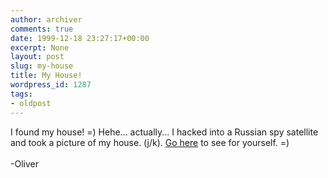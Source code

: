 ```yaml
---
author: archiver
comments: true
date: 1999-12-18 23:27:17+00:00
excerpt: None
layout: post
slug: my-house
title: My House!
wordpress_id: 1287
tags:
- oldpost
---
```


I found my house! =) Hehe... actually... I hacked into a Russian spy satellite and took a picture of my house. (j/k). <a href="http://www.oliverweb.com/stuff/house.shtml">Go here</a> to see for yourself. =)<br /><br />-Oliver